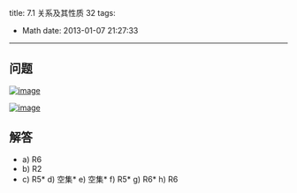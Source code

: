 title: 7.1 关系及其性质 32
tags:
  - Math
date: 2013-01-07 21:27:33
---

## 问题

[![image](http://freewind.me/wp-content/uploads/2013/01/image_thumb138.png "image")](http://freewind.me/wp-content/uploads/2013/01/image137.png)

[![image](http://freewind.me/wp-content/uploads/2013/01/image_thumb139.png "image")](http://freewind.me/wp-content/uploads/2013/01/image138.png)

## 解答

*   a) R6
*   b) R2
*   c) R5*   d) 空集*   e) 空集*   f) R5*   g) R6*   h) R6